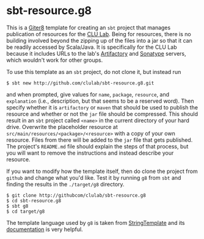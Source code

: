 # sbt-resource.g8

This is a [Giter8](http://foundweekends.org/giter8) template for creating an `sbt` project that manages publication of resources for the [CLU Lab](http://github.com/clulab).  Being for resources, there is no building involved beyond the zipping up of the files into a jar so that it can be readily accessed by Scala/Java.  It is specifically for the CLU Lab because it includes URLs to the lab's [Artifactory](http://artifactory.cs.arizona.edu:8081/artifactory/webapp/#/home) and [Sonatype](https://oss.sonatype.org/index.html#nexus-search;quick~clulab) servers, which wouldn't work for other groups.

To use this template as an `sbt` project, do not clone it, but instead run
```
$ sbt new http://github.com/clulab/sbt-resource.g8.git
```
and when prompted, give values for `name`, `package`, `resource`, and `explanation` (i.e., description, but that seems to be a reserved word).  Then specify whether it is `artifactory` or `maven` that should be used to publish the resource and whether or not the `jar` file should be compressed.  This should result in an `sbt` project called `<name>` in the current directory of your hard drive.  Overwrite the placeholder resource at `src/main/resources/<package>/<resource>` with a copy of your own resource.  Files from there will be added to the `jar` file that gets published.  The project's `README.md` file should explain the steps of that process, but you will want to remove the instructions and instead describe your resource.

If you want to modify how the template itself, then do clone the project from `github` and change what you'd like.  Test it by running `g8` from `sbt` and finding the results in the `./target/g8` directory.
```
$ git clone http://githubcom/clulab/sbt-resource.g8
$ cd sbt-resource.g8
$ sbt g8
$ cd target/g8
```
The template language used by `g8` is taken from [StringTemplate](https://github.com/antlr/stringtemplate4/) and its [documentation](https://github.com/antlr/stringtemplate4/blob/master/doc/index.md) is very helpful.
